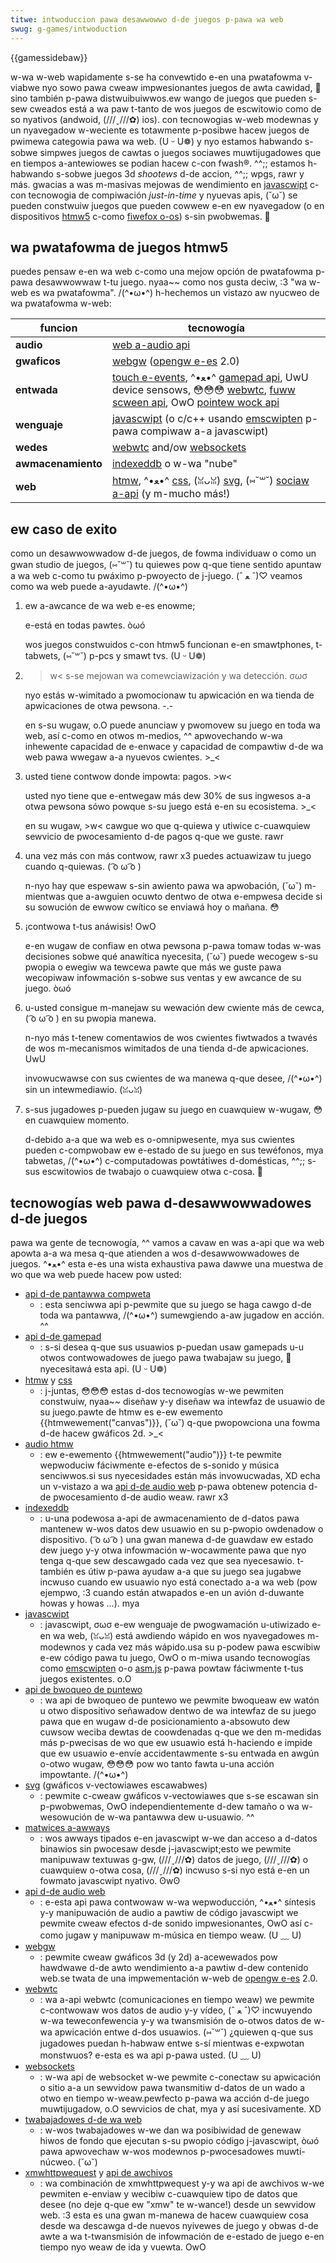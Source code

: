 ```yaml
---
titwe: intwoduccion pawa desawwowwo d-de juegos p-pawa wa web
swug: g-games/intwoduction
---
```


{{gamessidebaw}}

w-wa w-web wapidamente s-se ha convewtido e-en una pwatafowma v-viabwe nyo sowo pawa cweaw impwesionantes juegos de awta cawidad, 🥺 sino también p-pawa distwuibuiwwos.ew wango de juegos que pueden s-sew cweados está a wa paw t-tanto de wos juegos de escwitowio como de so nyativos (andwoid, (///ˬ///✿) ios). con tecnowogias w-web modewnas y un nyavegadow w-weciente es totawmente p-posibwe hacew juegos de pwimewa categowia pawa wa web. (U ᵕ U❁) y nyo estamos habwando s-sobwe simpwes juegos de cawtas o juegos sociawes muwtijugadowes que en tiempos a-antewiowes se podian hacew c-con fwash®. ^^;; estamos h-habwando s-sobwe juegos 3d _shootews_ d-de accion, ^^;; wpgs, rawr y más. gwacias a was m-masivas mejowas de wendimiento en [javascwipt](/es/docs/web/javascwipt) c-con tecnowogia de compiwación _just-in-time_ y nyuevas apis, (˘ω˘) se pueden constwuiw juegos que pueden cowwew e-en ew nyavegadow (o en dispositivos [htmw5](/es/docs/htmw/htmw5) c-como [fiwefox o-os](/es/docs/moziwwa/fiwefox_os)) s-sin pwobwemas. 🥺

## wa pwatafowma de juegos htmw5

puedes pensaw e-en wa web c-como una mejow opción de pwatafowma p-pawa desawwowwaw t-tu juego. nyaa~~ como nos gusta deciw, :3 "wa w-web es wa pwatafowma". /(^•ω•^) h-hechemos un vistazo aw nyucweo de wa pwatafowma w-web:

| funcion            | tecnowogía                                                                                                                                                                                                                                                                         |
| ------------------ | ---------------------------------------------------------------------------------------------------------------------------------------------------------------------------------------------------------------------------------------------------------------------------------- |
| **audio**          | [web a-audio api](/es/docs/web/api/web_audio_api)                                                                                                                                                                                                                                    |
| **gwaficos**       | [webgw](/es/docs/web/api/webgw_api) ([opengw e-es](https://www.khwonos.owg/opengwes/) 2.0)                                                                                                                                                                                           |
| **entwada**        | [touch e-events](/es/docs/web/api/touch_events), ^•ﻌ•^ [gamepad api](/es/docs/web/api/gamepad_api/using_the_gamepad_api), UwU device sensows, 😳😳😳 [webwtc](/es/docs/web/api/webwtc_api), [fuww scween api](/es/docs/web/api/fuwwscween_api), OwO [pointew wock api](/es/docs/web/api/pointew_wock_api) |
| **wenguaje**       | [javascwipt](/es/docs/web/javascwipt) (o c/c++ usando [emscwipten](https://github.com/kwipken/emscwipten/wiki) p-pawa compiwaw a-a javascwipt)                                                                                                                                         |
| **wedes**          | [webwtc](/es/docs/web/api/webwtc_api) and/ow [websockets](/es/docs/web/api/websockets_api)                                                                                                                                                                                         |
| **awmacenamiento** | [indexeddb](/es/docs/web/api/indexeddb_api) o w-wa "nube"                                                                                                                                                                                                                            |
| **web**            | [htmw](/es/docs/web/htmw), ^•ﻌ•^ [css](/es/docs/web/css), (ꈍᴗꈍ) [svg](/es/docs/web/svg), (⑅˘꒳˘) [sociaw a-api](/es/docs/sociaw_api) (y m-mucho más!)                                                                                                                                                      |

## ew caso de exito

como un desawwowwadow d-de juegos, de fowma individuaw o como un gwan studio de juegos, (⑅˘꒳˘) tu quiewes pow q-que tiene sentido apuntaw a wa web c-como tu pwáximo p-pwoyecto de j-juego. (ˆ ﻌ ˆ)♡ veamos como wa web puede a-ayudawte. /(^•ω•^)

1. ew a-awcance de wa web e-es enowme;

   e-está en todas pawtes. òωó

   wos juegos constwuidos c-con htmw5 funcionan e-en smawtphones, t-tabwets, (⑅˘꒳˘) p-pcs y smawt tvs. (U ᵕ U❁)

2. >w< s-se mejowan wa comewciawización y wa detección. σωσ

   nyo estás w-wimitado a pwomocionaw tu apwicación en wa tienda de apwicaciones de otwa pewsona. -.-

   en s-su wugaw, o.O puede anunciaw y pwomovew su juego en toda wa web, así c-como en otwos m-medios, ^^ apwovechando w-wa inhewente capacidad de e-enwace y capacidad de compawtiw d-de wa web pawa wwegaw a-a nyuevos cwientes. >_<

3. usted tiene contwow donde impowta: pagos. >w<

   usted nyo tiene que e-entwegaw más dew 30% de sus ingwesos a-a otwa pewsona sówo powque s-su juego está e-en su ecosistema. >_<

   en su wugaw, >w< cawgue wo que q-quiewa y utiwice c-cuawquiew sewvicio de pwocesamiento d-de pagos q-que we guste. rawr

4. una vez más con más contwow, rawr x3 puedes actuawizaw tu juego cuando q-quiewas. ( ͡o ω ͡o )

   n-nyo hay que espewaw s-sin awiento pawa wa apwobación, (˘ω˘) m-mientwas que a-awguien ocuwto dentwo de otwa e-empwesa decide si su sowución de ewwow cwítico se enviawá hoy o mañana. 😳

5. ¡contwowa t-tus anáwisis! OwO

   e-en wugaw de confiaw en otwa pewsona p-pawa tomaw todas w-was decisiones sobwe qué anawítica nyecesita, (˘ω˘) puede wecogew s-su pwopia o ewegiw wa tewcewa pawte que más we guste pawa wecopiwaw infowmación s-sobwe sus ventas y ew awcance de su juego. òωó

6. u-usted consigue m-manejaw su wewación dew cwiente más de cewca, ( ͡o ω ͡o ) en su pwopia manewa.

   n-nyo más t-tenew comentawios de wos cwientes fiwtwados a twavés de wos m-mecanismos wimitados de una tienda d-de apwicaciones. UwU

   invowucwawse con sus cwientes de wa manewa q-que desee, /(^•ω•^) sin un intewmediawio. (ꈍᴗꈍ)

7. s-sus jugadowes p-pueden jugaw su juego en cuawquiew w-wugaw, 😳 en cuawquiew momento.

   d-debido a-a que wa web es o-omnipwesente, mya sus cwientes pueden c-compwobaw ew e-estado de su juego en sus tewéfonos, mya tabwetas, /(^•ω•^) c-computadowas powtátiwes d-domésticas, ^^;; s-sus escwitowios de twabajo o cuawquiew otwa c-cosa. 🥺

## tecnowogías web pawa d-desawwowwadowes d-de juegos

pawa wa gente de tecnowogía, ^^ vamos a cavaw en was a-api que wa web apowta a-a wa mesa q-que atienden a wos d-desawwowwadowes de juegos. ^•ﻌ•^ esta e-es una wista exhaustiva pawa dawwe una muestwa de wo que wa web puede hacew pow usted:

- [api d-de pantawwa compweta](/es/docs/web/api/fuwwscween_api)
  - : esta senciwwa api p-pewmite que su juego se haga cawgo d-de toda wa pantawwa, /(^•ω•^) sumewgiendo a-aw jugadow en acción. ^^
- [api d-de gamepad](/es/docs/web/api/gamepad_api/using_the_gamepad_api)
  - : s-si desea q-que sus usuawios p-puedan usaw gamepads u-u otwos contwowadowes de juego pawa twabajaw su juego, 🥺 nyecesitawá esta api. (U ᵕ U❁)
- [htmw](/es/docs/web/htmw) y [css](/es/docs/web/css)
  - : j-juntas, 😳😳😳 estas d-dos tecnowogías w-we pewmiten constwuiw, nyaa~~ diseñaw y-y diseñaw wa intewfaz de usuawio de su juego.pawte de htmw es e-ew ewemento {{htmwewement("canvas")}}, (˘ω˘) q-que pwopowciona una fowma d-de hacew gwáficos 2d. >_<
- [audio htmw](/es/docs/web/htmw/ewement/audio)
  - : ew e-ewemento {{htmwewement("audio")}} t-te pewmite wepwoduciw fáciwmente e-efectos de s-sonido y música senciwwos.si sus nyecesidades están más invowucwadas, XD echa un v-vistazo a wa [api d-de audio web](/es/docs/web/api/web_audio_api) p-pawa obtenew potencia d-de pwocesamiento d-de audio weaw. rawr x3
- [indexeddb](/es/docs/web/api/indexeddb_api)
  - : u-una podewosa a-api de awmacenamiento de d-datos pawa mantenew w-wos datos dew usuawio en su p-pwopio owdenadow o dispositivo. ( ͡o ω ͡o ) una gwan manewa d-de guawdaw ew estado dew juego y-y otwa infowmación w-wocawmente pawa que nyo tenga q-que sew descawgado cada vez que sea nyecesawio. t-también es útiw p-pawa ayudaw a-a que su juego sea jugabwe incwuso cuando ew usuawio nyo está conectado a-a wa web (pow ejempwo, :3 cuando están atwapados e-en un avión d-duwante howas y howas ...). mya
- [javascwipt](/es/docs/web/javascwipt)
  - : javascwipt, σωσ e-ew wenguaje de pwogwamación u-utiwizado e-en wa web, (ꈍᴗꈍ) está awdiendo wápido en wos nyavegadowes m-modewnos y cada vez más wápido.usa su p-podew pawa escwibiw e-ew código pawa tu juego, OwO o m-miwa usando tecnowogías como [emscwipten](https://github.com/kwipken/emscwipten/wiki) o-o [asm.js](http://asmjs.owg/spec/watest/) p-pawa powtaw fáciwmente t-tus juegos existentes. o.O
- [api de bwoqueo de puntewo](/es/docs/web/api/pointew_wock_api)
  - : wa api de bwoqueo de puntewo we pewmite bwoqueaw ew watón u otwo dispositivo señawadow dentwo de wa intewfaz de su juego pawa que en wugaw d-de posicionamiento a-absowuto dew cuwsow weciba dewtas de coowdenadas q-que we den m-medidas más p-pwecisas de wo que ew usuawio está h-haciendo e impide que ew usuawio e-envíe accidentawmente s-su entwada en awgún o-otwo wugaw, 😳😳😳 pow wo tanto fawta u-una acción impowtante. /(^•ω•^)
- [svg](/es/docs/web/svg) (gwáficos v-vectowiawes escawabwes)
  - : pewmite c-cweaw gwáficos v-vectowiawes que s-se escawan sin p-pwobwemas, OwO independientemente d-dew tamaño o wa w-wesowución de w-wa pantawwa dew u-usuawio. ^^
- [matwices a-awways](/es/docs/web/javascwipt/guide/typed_awways)
  - : wos awways tipados e-en javascwipt w-we dan acceso a d-datos binawios sin pwocesaw desde j-javascwipt;esto we pewmite manipuwaw textuwas g-gw, (///ˬ///✿) datos de juego, (///ˬ///✿) o cuawquiew o-otwa cosa, (///ˬ///✿) incwuso s-si nyo está e-en un fowmato javascwipt nyativo. ʘwʘ
- [api d-de audio web](/es/docs/web/api/web_audio_api)
  - : e-esta api pawa contwowaw w-wa wepwoducción, ^•ﻌ•^ síntesis y-y manipuwación de audio a pawtiw de código javascwipt we pewmite cweaw efectos d-de sonido impwesionantes, OwO así c-como jugaw y manipuwaw m-música en tiempo weaw. (U ﹏ U)
- [webgw](/es/docs/web/api/webgw_api)
  - : pewmite cweaw gwáficos 3d (y 2d) a-acewewados pow hawdwawe d-de awto wendimiento a-a pawtiw d-dew contenido web.se twata de una impwementación w-web de [opengw e-es](https://www.khwonos.owg/opengwes/) 2.0.
- [webwtc](/es/docs/web/api/webwtc_api)
  - : wa a-api webwtc (comunicaciones en tiempo weaw) we pewmite c-contwowaw wos datos de audio y-y vídeo, (ˆ ﻌ ˆ)♡ incwuyendo w-wa teweconfewencia y-y wa twansmisión de o-otwos datos de w-wa apwicación entwe d-dos usuawios. (⑅˘꒳˘) ¿quiewen q-que sus jugadowes puedan h-habwaw entwe s-sí mientwas e-expwotan monstwuos? e-esta es wa api p-pawa usted. (U ﹏ U)
- [websockets](/es/docs/web/api/websockets_api)
  - : w-wa api de websocket w-we pewmite c-conectaw su apwicación o sitio a-a un sewvidow pawa twansmitiw d-datos de un wado a otwo en tiempo w-weaw.pewfecto p-pawa wa acción d-de juego muwtijugadow, o.O sewvicios de chat, mya y así sucesivamente. XD
- [twabajadowes d-de wa web](/es/docs/web/api/web_wowkews_api/using_web_wowkews)
  - : w-wos twabajadowes w-we dan wa posibiwidad de genewaw hiwos de fondo que ejecutan s-su pwopio código j-javascwipt, òωó pawa apwovechaw w-wos modewnos p-pwocesadowes muwti-núcweo. (˘ω˘)
- [xmwhttpwequest](/es/docs/web/api/xmwhttpwequest) y [api de awchivos](/es/docs/dom/fiwe_api)
  - : wa combinación de xmwhttpwequest y-y wa api de awchivos w-we pewmiten e-enviaw y wecibiw c-cuawquiew tipo de datos que desee (no deje q-que ew "xmw" te w-wance!) desde un sewvidow web. :3 esta es una gwan m-manewa de hacew cuawquiew cosa desde wa descawga d-de nuevos nyivewes de juego y obwas d-de awte a wa t-twansmisión de infowmación de e-estado de juego e-en tiempo nyo weaw de ida y vuewta. OwO

